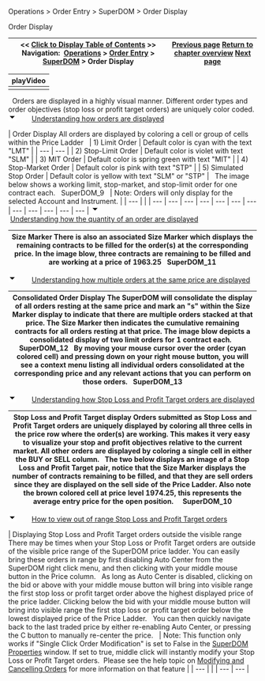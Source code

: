 ﻿
Operations > Order Entry > SuperDOM > Order Display

Order Display

| << [Click to Display Table of Contents](order_display.md) >> **Navigation:**     [Operations](operations-1.md) > [Order Entry](order_entry-1.md) > [SuperDOM](superdom-1.md) > Order Display | [Previous page](static_vs_dynamic_price_ladder-1.md) [Return to chapter overview](superdom-1.md) [Next page](submitting_orders_superdom-1.md) |
| --- | --- |

| playVideo |
| --- |
|  |
 
Orders are displayed in a highly visual manner. Different order types and order objectives (stop loss or profit target orders) are uniquely color coded.
![tog_minus](tog_minus-1.gif)        [Understanding how orders are displayed](javascript:HMToggle('toggle','UnderstandingHowOrdersAreDisplayed','UnderstandingHowOrdersAreDisplayed_ICON'))

| Order Display All orders are displayed by coloring a cell or group of cells within the Price Ladder     | 1) Limit Order | Default color is cyan with the text "LMT" | | --- | --- | | 2) Stop-Limit Order | Default color is violet with text "SLM" | | 3) MIT Order | Default color is spring green with text "MIT" | | 4) Stop-Market Order | Default color is pink with text "STP" | | 5) Simulated Stop Order | Default color is yellow with text "SLM" or "STP" |      The image below shows a working limit, stop-market, and stop-limit order for one contract each.   SuperDOM_9     | Note: Orders will only display for the selected Account and Instrument. | | --- | |
| --- | --- | --- | --- | --- | --- | --- | --- | --- | --- | --- | --- |
![tog_minus](tog_minus-1.gif)        [Understanding how the quantity of an order are displayed](javascript:HMToggle('toggle','UnderstandingHowTheQuantityOfAnOrderAreDisplayed','UnderstandingHowTheQuantityOfAnOrderAreDisplayed_ICON'))

| Size Marker There is also an associated Size Marker which displays the remaining contracts to be filled for the order(s) at the corresponding price. In the image blow, three contracts are remaining to be filled and are working at a price of 1963.25   SuperDOM_11 |
| --- |
![tog_minus](tog_minus-1.gif)        [Understanding how multiple orders at the same price are displayed](javascript:HMToggle('toggle','UnderstandingHowMultipleOrdersAtTheSamePriceAreDisplayed','UnderstandingHowMultipleOrdersAtTheSamePriceAreDisplayed_ICON'))

| Consolidated Order Display The SuperDOM will consolidate the display of all orders resting at the same price and mark an "s" within the Size Marker display to indicate that there are multiple orders stacked at that price. The Size Marker then indicates the cumulative remaining contracts for all orders resting at that price. The image blow depicts a consolidated display of two limit orders for 1 contract each.   SuperDOM_12   By moving your mouse cursor over the order (cyan colored cell) and pressing down on your right mouse button, you will see a context menu listing all individual orders consolidated at the corresponding price and any relevant actions that you can perform on those orders.   SuperDOM_13 |
| --- |
![tog_minus](tog_minus-1.gif)        [Understanding how Stop Loss and Profit Target orders are displayed](javascript:HMToggle('toggle','UnderstandingHowStopLossAndProfitTargetOrdersAreDisplayed','UnderstandingHowStopLossAndProfitTargetOrdersAreDisplayed_ICON'))

| Stop Loss and Profit Target display Orders submitted as Stop Loss and Profit Target orders are uniquely displayed by coloring all three cells in the price row where the order(s) are working. This makes it very easy to visualize your stop and profit objectives relative to the current market. All other orders are displayed by coloring a single cell in either the BUY or SELL column.   The two below displays an image of a Stop Loss and Profit Target pair, notice that the Size Marker displays the number of contracts remaining to be filled, and that they are sell orders since they are displayed on the sell side of the Price Ladder. Also note the brown colored cell at price level 1974.25, this represents the average entry price for the open position.     SuperDOM_10 |
| --- |
![tog_minus](tog_minus-1.gif)        [How to view out of range Stop Loss and Profit Target orders](javascript:HMToggle('toggle','HowToViewOutOfRangeStopLossAndProfitTargetOrders','HowToViewOutOfRangeStopLossAndProfitTargetOrders_ICON'))

| Displaying Stop Loss and Profit Target orders outside the visible range There may be times when your Stop Loss or Profit Target orders are outside of the visible price range of the SuperDOM price ladder. You can easily bring these orders in range by first disabling Auto Center from the SuperDOM right click menu, and then clicking with your middle mouse button in the Price column.   As long as Auto Center is disabled, clicking on the bid or above with your middle mouse button will bring into visible range the first stop loss or profit target order above the highest displayed price of the price ladder. Clicking below the bid with your middle mouse button will bring into visible range the first stop loss or profit target order below the lowest displayed price of the Price Ladder.   You can then quickly navigate back to the last traded price by either re-enabling Auto Center, or pressing the C button to manually re-center the price.     | Note: This function only works if "Single Click Order Modification" is set to False in the [SuperDOM Properties](properties_superdom-1.md) window. If set to true, middle click will instantly modify your Stop Loss or Profit Target orders.  Please see the help topic on [Modifying and Cancelling Orders](modifying_and_cancelling_orders_superdom-1.md) for more information on that feature | | --- | |
| --- | --- |

